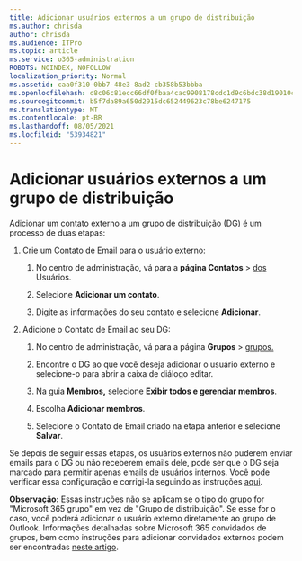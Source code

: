 ```yaml
---
title: Adicionar usuários externos a um grupo de distribuição
ms.author: chrisda
author: chrisda
ms.audience: ITPro
ms.topic: article
ms.service: o365-administration
ROBOTS: NOINDEX, NOFOLLOW
localization_priority: Normal
ms.assetid: caa0f310-0bb7-48e3-8ad2-cb358b53bbba
ms.openlocfilehash: d8c06c81ecc66df0fbaa4cac9908178cdc1d9c6bdc38d19010c7b55e9bca8776
ms.sourcegitcommit: b5f7da89a650d2915dc652449623c78be6247175
ms.translationtype: MT
ms.contentlocale: pt-BR
ms.lasthandoff: 08/05/2021
ms.locfileid: "53934821"
---
```

# <a name="add-external-users-to-a-distribution-group"></a>Adicionar usuários externos a um grupo de distribuição

Adicionar um contato externo a um grupo de distribuição (DG) é um processo de duas etapas:
  
1. Crie um Contato de Email para o usuário externo:
    
    1. No centro de administração, vá para a **página Contatos**  >  [dos](https://admin.microsoft.com/adminportal/home#/Contact) Usuários. 
    
    2. Selecione **Adicionar um contato**.
    
    3. Digite as informações do seu contato e selecione **Adicionar**.
    
2. Adicione o Contato de Email ao seu DG:
    
    1. No centro de administração, vá para a página **Grupos**  >  [grupos.](https://admin.microsoft.com/adminportal/home#/groups) 
    
    2. Encontre o DG ao que você deseja adicionar o usuário externo e selecione-o para abrir a caixa de diálogo editar.
    
    3. Na guia **Membros,** selecione **Exibir todos e gerenciar membros**. 
    
    4. Escolha **Adicionar membros**.
    
    5. Selecione o Contato de Email criado na etapa anterior e selecione **Salvar**.
    
Se depois de seguir essas etapas, os usuários externos não puderem enviar emails para o DG ou não receberem emails dele, pode ser que o DG seja marcado para permitir apenas emails de usuários internos. Você pode verificar essa configuração e corrigi-la seguindo as instruções [aqui](https://docs.microsoft.com/exchange/mail-flow-best-practices/non-delivery-reports-in-exchange-online/fix-error-code-5-7-133-in-exchange-online).
  
 **Observação:** Essas instruções não se aplicam se o tipo do grupo for "Microsoft 365 grupo" em vez de "Grupo de distribuição". Se esse for o caso, você poderá adicionar o usuário externo diretamente ao grupo de Outlook. Informações detalhadas sobre Microsoft 365 convidados de grupos, bem como instruções para adicionar convidados externos podem ser encontradas [neste artigo](https://support.office.com/article/Guest-access-in-Office-365-Groups-bfc7a840-868f-4fd6-a390-f347bf51aff6.aspx).
  